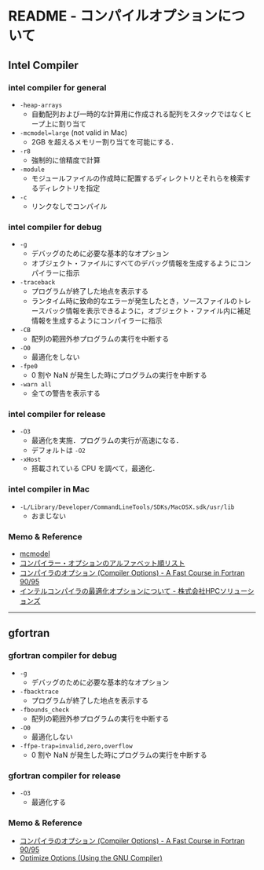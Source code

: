 # README - コンパイルオプションについて

## Intel Compiler 

### intel compiler for general
- `-heap-arrays`
  - 自動配列および一時的な計算用に作成される配列をスタックではなくヒープ上に割り当て
- `-mcmodel=large` (not valid in Mac)
  - 2GB を超えるメモリー割り当てを可能にする．
- `-r8`
  - 強制的に倍精度で計算
- `-module`
  - モジュールファイルの作成時に配置するディレクトリとそれらを検索するディレクトリを指定
- `-c`
  - リンクなしでコンパイル


### intel compiler for debug 
- `-g`
  - デバッグのために必要な基本的なオプション
  - オブジェクト・ファイルにすべてのデバッグ情報を生成するようにコンパイラーに指示
- `-traceback`
  - プログラムが終了した地点を表示する
  - ランタイム時に致命的なエラーが発生したとき，ソースファイルのトレースバック情報を表示できるように，オブジェクト・ファイル内に補足情報を生成するようにコンパイラーに指示
- `-CB`
  - 配列の範囲外参プログラムの実行を中断する
- `-O0`
  - 最適化をしない
- `-fpe0`
  - 0 割や NaN が発生した時にプログラムの実行を中断する
- `-warn all`
  - 全ての警告を表示する

### intel compiler for release
- `-O3`
  - 最適化を実施．プログラムの実行が高速になる．
  - デフォルトは `-O2`
- `-xHost`
  - 搭載されている CPU を調べて，最適化．

### intel compiler in Mac
- `-L/Library/Developer/CommandLineTools/SDKs/MacOSX.sdk/usr/lib`
  - おまじない

### Memo & Reference

- [mcmodel](http://www2.kobe-u.ac.jp/~lerl2/l_cc_p_10.1.008/doc/main_cls/mergedProjects/copts_cls/common_options/option_mcmodel.htm)
- [コンパイラー・オプションのアルファベット順リスト](https://jp.xlsoft.com/documents/intel/compiler/18/for_18_win_lin/GUID-F1391F3A-D995-4EBE-BBDA-9A07D601C2F3.html)
- [コンパイラのオプション (Compiler Options) - A Fast Course in Fortran 90/95](https://sites.google.com/site/fcfortran/home/option)
- [インテルコンパイラの最適化オプションについて - 株式会社HPCソリューションズ](https://www.hpc-sol.co.jp/support/tech/optimization/)


---

## gfortran

### gfortran compiler for debug 
- `-g`
  - デバッグのために必要な基本的なオプション
- `-fbacktrace`
  - プログラムが終了した地点を表示する
- `-fbounds_check`
  - 配列の範囲外参プログラムの実行を中断する
- `-O0`
  - 最適化しない
- `-ffpe-trap=invalid,zero,overflow`
  - 0 割や NaN が発生した時にプログラムの実行を中断する

### gfortran compiler for release

- `-O3`
  - 最適化する


### Memo & Reference

- [コンパイラのオプション (Compiler Options) - A Fast Course in Fortran 90/95](https://sites.google.com/site/fcfortran/home/option)
- [Optimize Options (Using the GNU Compiler)](https://gcc.gnu.org/onlinedocs/gcc/Optimize-Options.html)

